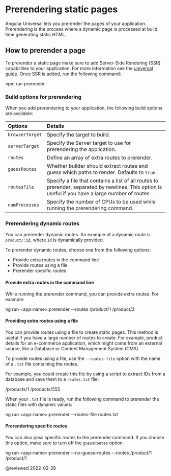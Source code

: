# Prerendering static pages

Angular Universal lets you prerender the pages of your application.
Prerendering is the process where a dynamic page is processed at build time generating static HTML.

## How to prerender a page

To prerender a static page make sure to add Server-Side Rendering (SSR) capabilities to your application.
For more information see the [universal guide](guide/universal).
Once SSR is added, run the following command:

<code-example format="shell" language="shell">

npm run prerender

</code-example>

### Build options for prerendering

When you add prerendering to your application, the following build options are available:

| Options         | Details |
|:---             |:---     |
| `browserTarget` | Specify the target to build.                                                                                                                       |
| `serverTarget`  | Specify the Server target to use for prerendering the application.                                                                                 |
| `routes`        | Define an array of extra routes to prerender.                                                                                                 |
| `guessRoutes`   | Whether builder should extract routes and guess which paths to render. Defaults to `true`.                                                          |
| `routesFile`    | Specify a file that contains a list of all routes to prerender, separated by newlines. This option is useful if you have a large number of routes. |
| `numProcesses`  | Specify the number of CPUs to be used while running the prerendering command.                                                                      |

### Prerendering dynamic routes

You can prerender dynamic routes.
An example of a dynamic route is `product/:id`, where `id` is dynamically provided.

To prerender dynamic routes, choose one from the following options:

*   Provide extra routes in the command line
*   Provide routes using a file
*   Prerender specific routes

#### Provide extra routes in the command line

While running the prerender command, you can provide extra routes.
For example:

<code-example format="shell" language="shell">

ng run &lt;app-name&gt;:prerender --routes /product/1 /product/2

</code-example>

#### Providing extra routes using a file

You can provide routes using a file to create static pages.
This method is useful if you have a large number of routes to create. For example, product details for an e-commerce application, which might come from an external source, like a Database or Content Management System (CMS).

To provide routes using a file, use the `--routes-file` option with the name of a `.txt` file containing the routes.

For example, you could create this file by using a script to extract IDs from a database and save them to a `routes.txt` file:

<code-example language="none" header="routes.txt">

/products/1
/products/555

</code-example>

When your `.txt` file is ready, run the following command to prerender the static files with dynamic values:

<code-example format="shell" language="shell">

ng run &lt;app-name&gt;:prerender --routes-file routes.txt

</code-example>

#### Prerendering specific routes

You can also pass specific routes to the prerender command.
If you choose this option, make sure to turn off the `guessRoutes` option.

<code-example format="shell" language="shell">

ng run &lt;app-name&gt;:prerender --no-guess-routes --routes /product/1 /product/1

</code-example>

<!-- links -->

<!-- external links -->

<!-- end links -->

@reviewed 2022-02-28
